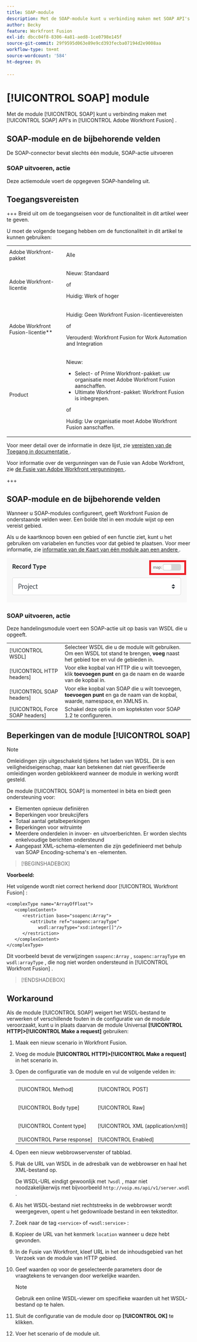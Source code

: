 ```yaml
---
title: SOAP-module
description: Met de SOAP-module kunt u verbinding maken met SOAP API's in Adobe Workfront Fusion.
author: Becky
feature: Workfront Fusion
exl-id: dbcc04f8-8306-4a81-aed8-1ce0798e145f
source-git-commit: 29f9595d063e89e9cd393fecba07194d2e9008aa
workflow-type: tm+mt
source-wordcount: '584'
ht-degree: 0%

---
```


# [!UICONTROL SOAP] module

Met de module [!UICONTROL SOAP] kunt u verbinding maken met [!UICONTROL SOAP] API&#39;s in [!UICONTROL Adobe Workfront Fusion] .

## SOAP-module en de bijbehorende velden

De SOAP-connector bevat slechts één module, SOAP-actie uitvoeren

### SOAP uitvoeren, actie

Deze actiemodule voert de opgegeven SOAP-handeling uit.



## Toegangsvereisten

+++ Breid uit om de toegangseisen voor de functionaliteit in dit artikel weer te geven.

U moet de volgende toegang hebben om de functionaliteit in dit artikel te kunnen gebruiken:

<table style="table-layout:auto">
 <col> 
 <col> 
 <tbody> 
  <tr> 
   <td role="rowheader">Adobe Workfront-pakket</td> 
   <td> <p>Alle</p> </td> 
  </tr> 
  <tr data-mc-conditions=""> 
   <td role="rowheader">Adobe Workfront-licentie</td> 
   <td> <p>Nieuw: Standaard</p><p>of</p><p>Huidig: Werk of hoger</p> </td> 
  </tr> 
  <tr> 
   <td role="rowheader">Adobe Workfront Fusion-licentie**</td> 
   <td>
   <p>Huidig: Geen Workfront Fusion-licentievereisten</p>
   <p>of</p>
   <p>Verouderd: Workfront Fusion for Work Automation and Integration </p>
   </td> 
  </tr> 
  <tr> 
   <td role="rowheader">Product</td> 
   <td>
   <p>Nieuw:</p> <ul><li>Select- of Prime Workfront-pakket: uw organisatie moet Adobe Workfront Fusion aanschaffen.</li><li>Ultimate Workfront-pakket: Workfront Fusion is inbegrepen.</li></ul>
   <p>of</p>
   <p>Huidig: Uw organisatie moet Adobe Workfront Fusion aanschaffen.</p>
   </td> 
  </tr>
 </tbody> 
</table>

Voor meer detail over de informatie in deze lijst, zie [&#x200B; vereisten van de Toegang in documentatie &#x200B;](/help/workfront-fusion/references/licenses-and-roles/access-level-requirements-in-documentation.md).

Voor informatie over de vergunningen van de Fusie van Adobe Workfront, zie [&#x200B; de Fusie van Adobe Workfront vergunningen &#x200B;](/help/workfront-fusion/set-up-and-manage-workfront-fusion/licensing-operations-overview/license-automation-vs-integration.md).

+++

## SOAP-module en de bijbehorende velden

Wanneer u SOAP-modules configureert, geeft Workfront Fusion de onderstaande velden weer.  Een bolde titel in een module wijst op een vereist gebied.

Als u de kaartknoop boven een gebied of een functie ziet, kunt u het gebruiken om variabelen en functies voor dat gebied te plaatsen. Voor meer informatie, zie [&#x200B; informatie van de Kaart van één module aan een andere &#x200B;](/help/workfront-fusion/create-scenarios/map-data/map-data-from-one-to-another.md).

![&#x200B; Kaart knevel &#x200B;](/help/workfront-fusion/references/apps-and-modules/assets/map-toggle-350x74.png)

### SOAP uitvoeren, actie

Deze handelingsmodule voert een SOAP-actie uit op basis van WSDL die u opgeeft.

<table style="table-layout:auto">
 <col> 
 </col> 
 <col> 
 </col> 
 <tbody> 
  <tr> 
   <td>[!UICONTROL WSDL]</td> 
   <td> Selecteer WSDL die u de module wilt gebruiken. Om een WSDL tot stand te brengen, <b> voeg </b> naast het gebied toe en vul de gebieden in. </td> 
  </tr> 
  <tr> 
   <td>[!UICONTROL HTTP headers]</td> 
   <td> Voor elke kopbal van HTTP die u wilt toevoegen, klik <b> toevoegen punt </b> en ga de naam en de waarde van de kopbal in.</td> 
  </tr> 
  <tr> 
   <td>[!UICONTROL SOAP headers]</td> 
   <td> Voor elke kopbal van SOAP die u wilt toevoegen, <b> toevoegen punt </b> en ga de naam van de kopbal, waarde, namespace, en XMLNS in.</td> 
  </tr> 
  <tr data-mc-conditions=""> 
   <td>[!UICONTROL Force SOAP headers]</td> 
   <td> Schakel deze optie in om kopteksten voor SOAP 1.2 te configureren. </td> 
  </tr> 
  </tbody> 
</table>

## Beperkingen van de module [!UICONTROL SOAP]

>[!NOTE]
>
>Omleidingen zijn uitgeschakeld tijdens het laden van WDSL. Dit is een veiligheidseigenschap, maar kan betekenen dat niet geverifieerde omleidingen worden geblokkeerd wanneer de module in werking wordt gesteld.

De module [!UICONTROL SOAP] is momenteel in bèta en biedt geen ondersteuning voor:

* Elementen opnieuw definiëren
* Beperkingen voor breukcijfers
* Totaal aantal getalbeperkingen
* Beperkingen voor witruimte
* Meerdere onderdelen in invoer- en uitvoerberichten. Er worden slechts enkelvoudige berichten ondersteund
* Aangepast XML-schema-elementen die zijn gedefinieerd met behulp van SOAP Encoding-schema&#39;s en -elementen.

>[!BEGINSHADEBOX]

**Voorbeeld:**

Het volgende wordt niet correct herkend door [!UICONTROL Workfront Fusion] :

```
<complexType name="ArrayOfFloat">
   <complexContent>
      <restriction base="soapenc:Array">
         <attribute ref="soapenc:arrayType"
            wsdl:arrayType="xsd:integer[]"/>
      </restriction>
   </complexContent>
</complexType>
```

Dit voorbeeld bevat de verwijzingen `soapenc:Array` , `soapenc:arrayType` en `wsdl:arrayType` , die nog niet worden ondersteund in [!UICONTROL Workfront Fusion] .

>[!ENDSHADEBOX]

## Workaround

Als de module [!UICONTROL SOAP] weigert het WSDL-bestand te verwerken of verschillende fouten in de configuratie van de module veroorzaakt, kunt u in plaats daarvan de module Universal **[!UICONTROL HTTP]>[!UICONTROL Make a request]** gebruiken:

1. Maak een nieuw scenario in Workfront Fusion.
1. Voeg de module **[!UICONTROL HTTP]>[!UICONTROL Make a request]** in het scenario in.
1. Open de configuratie van de module en vul de volgende velden in:

   <table style="table-layout:auto"> 
    <col> 
    <col> 
    <tbody> 
     <tr> 
      <td role="rowheader">[!UICONTROL Method]</td> 
      <td> <p>[!UICONTROL POST]</p> </td> 
     </tr> 
     <tr data-mc-conditions=""> 
      <td role="rowheader">[!UICONTROL Body type]</td> 
      <td> <p>[!UICONTROL Raw]</p> </td>
     </tr> 
     <tr> 
      <td role="rowheader">[!UICONTROL Content type]</td> 
      <td> <p>[!UICONTROL XML (application/xml)]</p> </td> 
     </tr> 
     <tr> 
      <td role="rowheader">[!UICONTROL Parse response]</td> 
      <td>[!UICONTROL Enabled]</td> 
     </tr> 
    </tbody> 
   </table>

   <!--![Workaround](/help/workfront-fusion/references/apps-and-modules/assets/workaround-350x443.png)-->

1. Open een nieuw webbrowservenster of tabblad.
1. Plak de URL van WSDL in de adresbalk van de webbrowser en haal het XML-bestand op.

   De WSDL-URL eindigt gewoonlijk met `?wsdl` , maar niet noodzakelijkerwijs met bijvoorbeeld `http://voip.ms/api/v1/server.wsdl` .

1. Als het WSDL-bestand niet rechtstreeks in de webbrowser wordt weergegeven, opent u het gedownloade bestand in een teksteditor.
1. Zoek naar de tag `<service>` of `<wsdl:service>` :

   <!--![Service](/help/workfront-fusion/references/apps-and-modules/assets/service-350x65.png)-->

1. Kopieer de URL van het kenmerk `location` wanneer u deze hebt gevonden.
1. In de Fusie van Workfront, kleef URL in het de inhoudsgebied van het Verzoek van de module van HTTP **&#x200B;**&#x200B;gebied.
1. Geef waarden op voor de geselecteerde parameters door de vraagtekens te vervangen door werkelijke waarden.

   >[!NOTE]
   >
   > Gebruik een online WSDL-viewer om specifieke waarden uit het WSDL-bestand op te halen.

   <!--![Request](/help/workfront-fusion/references/apps-and-modules/assets/request-xml-350x172.png)-->

1. Sluit de configuratie van de module door op **[!UICONTROL OK]** te klikken.
1. Voer het scenario of de module uit.
